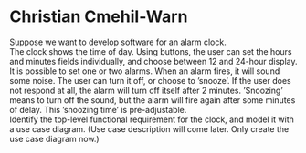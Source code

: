 # Christian Cmehil-Warn
Suppose we want to develop software for an alarm clock.  
The clock shows the time of day. Using buttons, the user can set the hours and minutes fields individually, and choose between 12 and 24-hour display.  
It is possible to set one or two alarms. When an alarm fires, it will sound some noise. The user can turn it off, or choose to ’snooze’. If the user does not respond at all, the alarm will turn off itself after 2 minutes. ’Snoozing’ means to turn off the sound, but the alarm will fire again after some minutes of delay. This ’snoozing time’ is pre-adjustable.  
Identify the top-level functional requirement for the clock, and model it with a use case diagram.  (Use case description will come later.  Only create the use case diagram now.)
